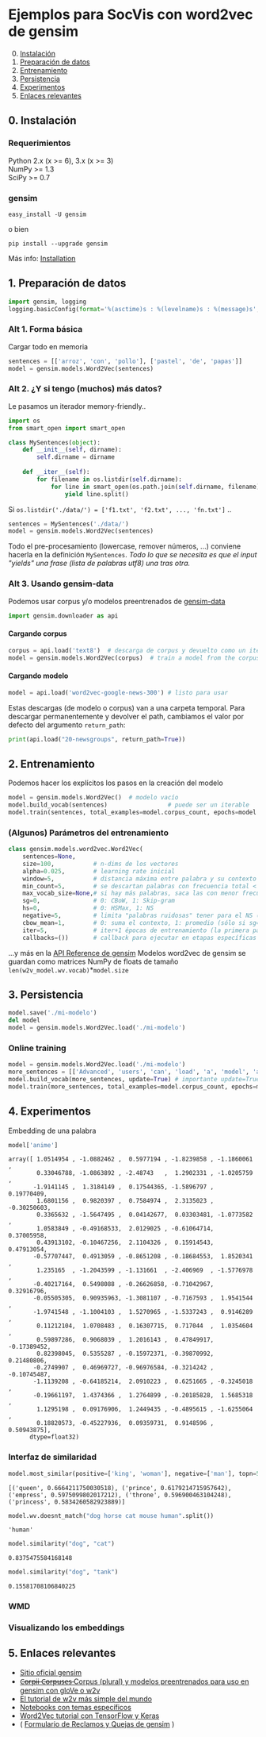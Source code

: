 # Ejemplos para SocVis con word2vec de gensim
0. [Instalación](#instalación)
1. [Preparación de datos](#preparación-de-datos)
2. [Entrenamiento](#entrenamiento)
3. [Persistencia](#persistencia)
4. [Experimentos](#experimentos)
5. [Enlaces relevantes](#enlaces-relevantes)

## 0. Instalación
### Requerimientos
Python 2.x (x >= 6), 3.x (x >= 3) <br>
NumPy >= 1.3 <br>
SciPy >= 0.7
### gensim
```
easy_install -U gensim
```
o bien
```
pip install --upgrade gensim
```
Más info: [Installation](https://radimrehurek.com/gensim/install.html)

## 1. Preparación de datos
```python
import gensim, logging
logging.basicConfig(format='%(asctime)s : %(levelname)s : %(message)s', level=logging.INFO)
```
### Alt 1. Forma básica
Cargar todo en memoria
```python
sentences = [['arroz', 'con', 'pollo'], ['pastel', 'de', 'papas']]
model = gensim.models.Word2Vec(sentences)
```

### Alt 2. ¿Y si tengo (muchos) más datos?
Le pasamos un iterador memory-friendly..
```python
import os
from smart_open import smart_open

class MySentences(object):
    def __init__(self, dirname):
        self.dirname = dirname
 
    def __iter__(self):
        for filename in os.listdir(self.dirname):
            for line in smart_open(os.path.join(self.dirname, filename), 'rb'):
                yield line.split()
```
Si `os.listdir('./data/') = ['f1.txt', 'f2.txt', ..., 'fn.txt']` ..
```python
sentences = MySentences('./data/')
model = gensim.models.Word2Vec(sentences)
```
Todo el pre-procesamiento (lowercase, remover números, ...) conviene hacerla en la definición `MySentences`. *Todo lo que se necesita es que el input "yields" una frase (lista de palabras utf8) una tras otra.*
### Alt 3. Usando gensim-data
Podemos usar corpus y/o modelos preentrenados de [gensim-data](https://github.com/RaRe-Technologies/gensim-data)
```python
import gensim.downloader as api
```
#### Cargando corpus
```python
corpus = api.load('text8')  # descarga de corpus y devuelto como un iterable
model = gensim.models.Word2Vec(corpus)  # train a model from the corpus
```
#### Cargando modelo
```python
model = api.load('word2vec-google-news-300') # listo para usar
```
Estas descargas (de modelo o corpus) van a una carpeta temporal.
Para descargar permanentemente y devolver el path, cambiamos el valor por defecto del argumento `return_path`:
```python
print(api.load("20-newsgroups", return_path=True))
```




## 2. Entrenamiento
Podemos hacer los explícitos los pasos en la creación del modelo
```python
model = gensim.models.Word2Vec()  # modelo vacío
model.build_vocab(sentences)                 # puede ser un iterable
model.train(sentences, total_examples=model.corpus_count, epochs=model.iter) 
```
### (Algunos) Parámetros del entrenamiento
```python
class gensim.models.word2vec.Word2Vec(
    sentences=None, 
    size=100,           # n-dims de los vectores
    alpha=0.025,        # learning rate inicial
    window=5,           # distancia máxima entre palabra y su contexto
    min_count=5,        # se descartan palabras con frecuencia total < min_count
    max_vocab_size=None,# si hay más palabras, saca las con menor frecuencia
    sg=0,               # 0: CBoW, 1: Skip-gram
    hs=0,               # 0: HSMax, 1: NS
    negative=5,         # limita "palabras ruidosas" tener para el NS (sólo si > 0)
    cbow_mean=1,        # 0: suma el contexto, 1: promedio (sólo si sg=0)
    iter=5,             # iter+1 épocas de entrenamiento (la primera para construir vocabulario)
    callbacks=())       # callback para ejecutar en etapas específicas del entrenamiento
```
...y más en la [API Reference de gensim](https://radimrehurek.com/gensim/models/word2vec.html#gensim.models.word2vec.Word2Vec)
Modelos word2vec de gensim se guardan como matrices NumPy de floats de tamaño `len(w2v_model.wv.vocab)`\*`model.size`


## 3. Persistencia
```python
model.save('./mi-modelo')
del model
model = gensim.models.Word2Vec.load('./mi-modelo')
```

### Online training
```python
model = gensim.models.Word2Vec.load('./mi-modelo')
more_sentences = [['Advanced', 'users', 'can', 'load', 'a', 'model', 'and', 'continue', 'training', 'it', 'with', 'more', 'sentences']]
model.build_vocab(more_sentences, update=True) # importante update=True
model.train(more_sentences, total_examples=model.corpus_count, epochs=model.iter)
```

## 4. Experimentos
Embedding de una palabra
```python
model['anime']
```
```
array([ 1.0514954 , -1.0882462 ,  0.5977194 , -1.8239858 , -1.1860061 ,
        0.33046788, -1.0863892 , -2.48743   ,  1.2902331 , -1.0205759 ,
       -1.9141145 ,  1.3184149 ,  0.17544365, -1.5896797 ,  0.19770409,
        1.6801156 ,  0.9820397 ,  0.7584974 ,  2.3135023 , -0.30250603,
        0.3365632 , -1.5647495 ,  0.04142677,  0.03303481, -1.0773582 ,
        1.0583849 , -0.49168533,  2.0129025 , -0.61064714,  0.37005958,
        0.43913102, -0.10467256,  2.1104326 ,  0.15914543,  0.47913054,
       -0.57707447,  0.4913059 , -0.8651208 , -0.18684553,  1.8520341 ,
        1.235165  , -1.2043599 , -1.131661  , -2.406969  , -1.5776978 ,
       -0.40217164,  0.5498088 , -0.26626858, -0.71042967,  0.32916796,
       -0.05505305,  0.90935963, -1.3081107 , -0.7167593 ,  1.9541544 ,
       -1.9741548 , -1.1004103 ,  1.5270965 , -1.5337243 ,  0.9146289 ,
        0.11212104,  1.0708483 ,  0.16307715,  0.717044  ,  1.0354604 ,
        0.59897286,  0.9068039 ,  1.2016143 ,  0.47849917, -0.17389452,
        0.82398045,  0.5355287 , -0.15972371, -0.39870992,  0.21480806,
       -0.2749907 ,  0.46969727, -0.96976584, -0.3214242 , -0.10745487,
       -1.1139208 , -0.64185214,  2.0910223 ,  0.6251665 , -0.3245018 ,
       -0.19661197,  1.4374366 ,  1.2764899 , -0.20185828,  1.5685318 ,
        1.1295198 ,  0.09176906,  1.2449435 , -0.4895615 , -1.6255064 ,
        0.18820573, -0.45227936,  0.09359731,  0.9148596 ,  0.50943875],
      dtype=float32)
```

### Interfaz de similaridad
```python
model.most_similar(positive=['king', 'woman'], negative=['man'], topn=5)
```
```
[('queen', 0.6664211750030518), ('prince', 0.6179214715957642), ('empress', 0.5975099802017212), ('throne', 0.596900463104248), ('princess', 0.5834260582923889)]
```
```python
model.wv.doesnt_match("dog horse cat mouse human".split())
```
```
'human'
```
```python
model.similarity("dog", "cat")
```
```
0.8375475584168148
```
```python
model.similarity("dog", "tank")
```
```
0.15581708106840225
```
### WMD

### Visualizando los embeddings




## 5. Enlaces relevantes
* [Sitio oficial gensim](https://radimrehurek.com/gensim/index.html)
* [C̶o̶r̶p̶i̶i̶ C̶o̶r̶p̶u̶s̶e̶s̶  Corpus (plural) y modelos preentrenados para uso en gensim con gloVe o w2v](https://github.com/RaRe-Technologies/gensim-data)
* [El tutorial de w2v más simple del mundo](https://rare-technologies.com/word2vec-tutorial/)
* [Notebooks con temas específicos](https://github.com/RaRe-Technologies/gensim/tree/develop/docs/notebooks)
* [Word2Vec tutorial con TensorFlow y Keras](http://adventuresinmachinelearning.com/gensim-word2vec-tutorial/)
* \( [Formulario de Reclamos y Quejas de gensim](https://twitter.com/radimrehurek) \)
